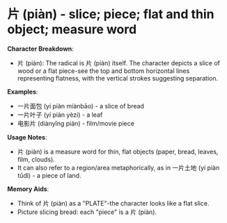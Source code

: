 # **片 (piàn) - slice; piece; flat and thin object; measure word**

**Character Breakdown**:  
- 片 (piàn): The radical is 片 (piàn) itself. The character depicts a slice of wood or a flat piece-see the top and bottom horizontal lines representing flatness, with the vertical strokes suggesting separation.

**Examples**:  
- 一片面包 (yí piàn miànbāo) - a slice of bread  
- 一片叶子 (yí piàn yèzi) - a leaf  
- 电影片 (diànyǐng piàn) - film/movie piece

**Usage Notes**:  
- 片 (piàn) is a measure word for thin, flat objects (paper, bread, leaves, film, clouds).  
- It can also refer to a region/area metaphorically, as in 一片土地 (yí piàn tǔdì) - a piece of land.

**Memory Aids**:  
- Think of 片 (piàn) as a "PLATE"-the character looks like a flat slice.  
- Picture slicing bread: each "piece" is a 片 (piàn).